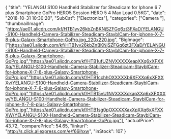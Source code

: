 {
	"title": "YELANGU S100 Handheld Stabilizer for Steadicam for Iphone 6   7 plus Smartphone  GoPro HERO5 Session   HERO 5   4 Max Load 0.5KG",
	"date": "2018-10-31 10:30:20",
	"SubCat": ["Electronics"],
	"categories": ["Camera "],
	"thumbnailImage": "https://ae01.alicdn.com/kf/HTB1yv26kbZnBKNjSZFGq6zt3FXaD/YELANGU-S100-Handheld-Camera-Stabilizer-Steadicam-StayblCam-for-iphone-X-7-8-plus-Galaxy-Smartphone-GoPro.jpg_220x220.jpg",
	"BigImage": ["https://ae01.alicdn.com/kf/HTB1yv26kbZnBKNjSZFGq6zt3FXaD/YELANGU-S100-Handheld-Camera-Stabilizer-Steadicam-StayblCam-for-iphone-X-7-8-plus-Galaxy-Smartphone-GoPro.jpg","https://ae01.alicdn.com/kf/HTB1ufUZNVXXXXXeapXXq6xXFXXXq/YELANGU-S100-Handheld-Camera-Stabilizer-Steadicam-StayblCam-for-iphone-X-7-8-plus-Galaxy-Smartphone-GoPro.jpg","https://ae01.alicdn.com/kf/HTB1cchhOXXXXXb6XFXXq6xXFXXXv/YELANGU-S100-Handheld-Camera-Stabilizer-Steadicam-StayblCam-for-iphone-X-7-8-plus-Galaxy-Smartphone-GoPro.jpg","https://ae01.alicdn.com/kf/HTB15vU1NVXXXXckapXXq6xXFXXXw/YELANGU-S100-Handheld-Camera-Stabilizer-Steadicam-StayblCam-for-iphone-X-7-8-plus-Galaxy-Smartphone-GoPro.jpg","https://ae01.alicdn.com/kf/HTB1sg0pOXXXXXaxXpXXq6xXFXXXW/YELANGU-S100-Handheld-Camera-Stabilizer-Steadicam-StayblCam-for-iphone-X-7-8-plus-Galaxy-Smartphone-GoPro.jpg"],
	"actualPrice": 43.72,
	"comparePrice": 54.65,
	"linkurl": "http://s.click.aliexpress.com/e/f66ihxw",
	"inStock": 107
}
